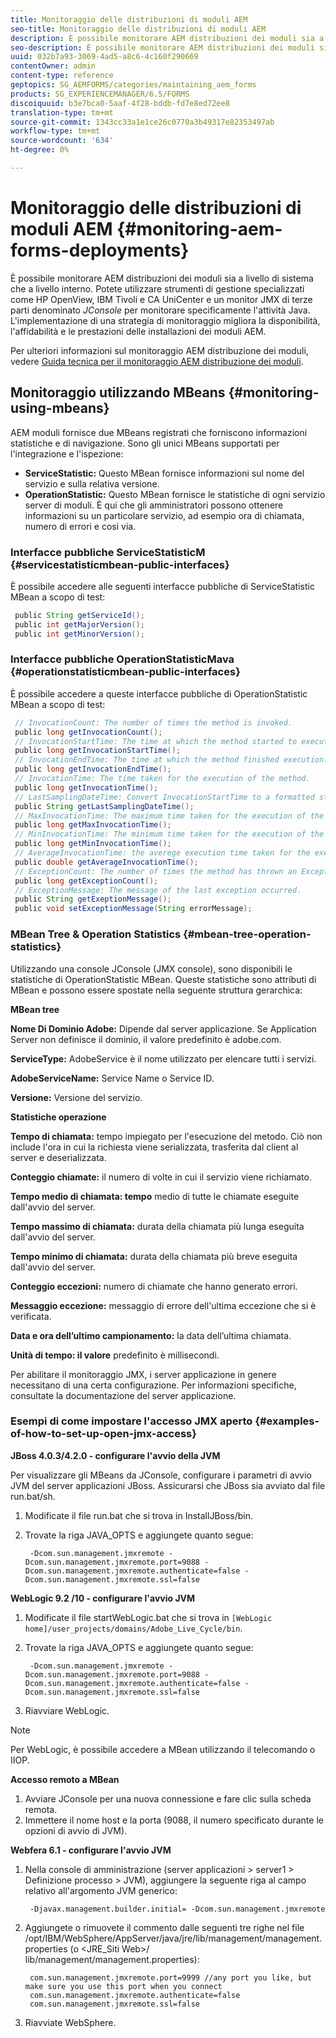 ```yaml
---
title: Monitoraggio delle distribuzioni di moduli AEM
seo-title: Monitoraggio delle distribuzioni di moduli AEM
description: È possibile monitorare AEM distribuzioni dei moduli sia a livello di sistema che a livello interno. Per ulteriori informazioni sul monitoraggio AEM distribuzione dei moduli, consultare questo documento.
seo-description: È possibile monitorare AEM distribuzioni dei moduli sia a livello di sistema che a livello interno. Per ulteriori informazioni sul monitoraggio AEM distribuzione dei moduli, consultare questo documento.
uuid: 032b7a93-3069-4ad5-a8c6-4c160f290669
contentOwner: admin
content-type: reference
geptopics: SG_AEMFORMS/categories/maintaining_aem_forms
products: SG_EXPERIENCEMANAGER/6.5/FORMS
discoiquuid: b3e7bca0-5aaf-4f28-bddb-fd7e8ed72ee8
translation-type: tm+mt
source-git-commit: 1343cc33a1e1ce26c0770a3b49317e82353497ab
workflow-type: tm+mt
source-wordcount: '634'
ht-degree: 0%

---
```



# Monitoraggio delle distribuzioni di moduli AEM {#monitoring-aem-forms-deployments}

È possibile monitorare AEM distribuzioni dei moduli sia a livello di sistema che a livello interno. Potete utilizzare strumenti di gestione specializzati come HP OpenView, IBM Tivoli e CA UniCenter e un monitor JMX di terze parti denominato *JConsole* per monitorare specificamente l&#39;attività Java. L&#39;implementazione di una strategia di monitoraggio migliora la disponibilità, l&#39;affidabilità e le prestazioni delle installazioni dei moduli AEM.

Per ulteriori informazioni sul monitoraggio AEM distribuzione dei moduli, vedere [Guida tecnica per il monitoraggio AEM distribuzione dei moduli](https://www.adobe.com/devnet/livecycle/pdfs/lc_monitoring_wp_ue.pdf).

## Monitoraggio utilizzando MBeans {#monitoring-using-mbeans}

AEM moduli fornisce due MBeans registrati che forniscono informazioni statistiche e di navigazione. Sono gli unici MBeans supportati per l&#39;integrazione e l&#39;ispezione:

* **ServiceStatistic:** Questo MBean fornisce informazioni sul nome del servizio e sulla relativa versione.
* **OperationStatistic:** Questo MBean fornisce le statistiche di ogni servizio server di moduli. È qui che gli amministratori possono ottenere informazioni su un particolare servizio, ad esempio ora di chiamata, numero di errori e così via.

### Interfacce pubbliche ServiceStatisticM {#servicestatisticmbean-public-interfaces}

È possibile accedere alle seguenti interfacce pubbliche di ServiceStatistic MBean a scopo di test:

```java
 public String getServiceId();
 public int getMajorVersion();
 public int getMinorVersion();
```

### Interfacce pubbliche OperationStatisticMava {#operationstatisticmbean-public-interfaces}

È possibile accedere a queste interfacce pubbliche di OperationStatistic MBean a scopo di test:

```java
 // InvocationCount: The number of times the method is invoked.
 public long getInvocationCount();
 // InvocationStartTime: The time at which the method started to execute.
 public long getInvocationStartTime();
 // InvocationEndTime: The time at which the method finished execution.
 public long getInvocationEndTime();
 // InvocationTime: The time taken for the execution of the method.
 public long getInvocationTime();
 // LastSamplingDateTime: Convert InvocationStartTime to a formatted string
 public String getLastSamplingDateTime();
 // MaxInvocationTime: The maximum time taken for the execution of the method.
 public long getMaxInvocationTime();
 // MinInvocationTime: The minimum time taken for the execution of the method.
 public long getMinInvocationTime();
 // AverageInvocationTime: the averege execution time taken for the execution of the method.
 public double getAverageInvocationTime();
 // ExceptionCount: The number of times the method has thrown an Exception.
 public long getExceptionCount();
 // ExceptionMessage: The message of the last exception occurred.
 public String getExeptionMessage();
 public void setExceptionMessage(String errorMessage);
```

### MBean Tree &amp; Operation Statistics {#mbean-tree-operation-statistics}

Utilizzando una console JConsole (JMX console), sono disponibili le statistiche di OperationStatistic MBean. Queste statistiche sono attributi di MBean e possono essere spostate nella seguente struttura gerarchica:

**MBean tree**

**Nome Di Dominio  Adobe:** Dipende dal server applicazione. Se Application Server non definisce il dominio, il valore predefinito è adobe.com.

**ServiceType:** AdobeService è il nome utilizzato per elencare tutti i servizi.

**AdobeServiceName:** Service Name o Service ID.

**Versione:** Versione del servizio.

**Statistiche operazione**

**Tempo di chiamata:** tempo impiegato per l&#39;esecuzione del metodo. Ciò non include l&#39;ora in cui la richiesta viene serializzata, trasferita dal client al server e deserializzata.

**Conteggio chiamate:** il numero di volte in cui il servizio viene richiamato.

**Tempo medio di chiamata: tempo** medio di tutte le chiamate eseguite dall&#39;avvio del server.

**Tempo massimo di chiamata:** durata della chiamata più lunga eseguita dall&#39;avvio del server.

**Tempo minimo di chiamata:** durata della chiamata più breve eseguita dall&#39;avvio del server.

**Conteggio eccezioni:** numero di chiamate che hanno generato errori.

**Messaggio eccezione:** messaggio di errore dell&#39;ultima eccezione che si è verificata.

**Data e ora dell’ultimo campionamento:** la data dell’ultima chiamata.

**Unità di tempo: il valore** predefinito è millisecondi.

Per abilitare il monitoraggio JMX, i server applicazione in genere necessitano di una certa configurazione. Per informazioni specifiche, consultate la documentazione del server applicazione.

### Esempi di come impostare l&#39;accesso JMX aperto {#examples-of-how-to-set-up-open-jmx-access}

**JBoss 4.0.3/4.2.0 - configurare l&#39;avvio della JVM**

Per visualizzare gli MBeans da JConsole, configurare i parametri di avvio JVM del server applicazioni JBoss. Assicurarsi che JBoss sia avviato dal file run.bat/sh.

1. Modificate il file run.bat che si trova in InstallJBoss/bin.
1. Trovate la riga JAVA_OPTS e aggiungete quanto segue:

   ```shell
    -Dcom.sun.management.jmxremote -Dcom.sun.management.jmxremote.port=9088 -Dcom.sun.management.jmxremote.authenticate=false -Dcom.sun.management.jmxremote.ssl=false
   ```

**WebLogic 9.2 /10 - configurare l&#39;avvio JVM**

1. Modificate il file startWebLogic.bat che si trova in `[WebLogic home]/user_projects/domains/Adobe_Live_Cycle/bin`.
1. Trovate la riga JAVA_OPTS e aggiungete quanto segue:

   ```shell
    -Dcom.sun.management.jmxremote -Dcom.sun.management.jmxremote.port=9088 -Dcom.sun.management.jmxremote.authenticate=false -Dcom.sun.management.jmxremote.ssl=false
   ```

1. Riavviare WebLogic.

>[!NOTE]
>
>Per WebLogic, è possibile accedere a MBean utilizzando il telecomando o IIOP.

**Accesso remoto a MBean**

1. Avviare JConsole per una nuova connessione e fare clic sulla scheda remota.
1. Immettere il nome host e la porta (9088, il numero specificato durante le opzioni di avvio di JVM).

**Webfera 6.1 - configurare l&#39;avvio JVM**

1. Nella console di amministrazione (server applicazioni > server1 > Definizione processo > JVM), aggiungere la seguente riga al campo relativo all&#39;argomento JVM generico:

   ```shell
    -Djavax.management.builder.initial= -Dcom.sun.management.jmxremote
   ```

1. Aggiungete o rimuovete il commento dalle seguenti tre righe nel file /opt/IBM/WebSphere/AppServer/java/jre/lib/management/management.properties (o &lt;JRE_Siti Web>/ lib/management/management.properties):

   ```shell
    com.sun.management.jmxremote.port=9999 //any port you like, but make sure you use this port when you connect
    com.sun.management.jmxremote.authenticate=false
    com.sun.management.jmxremote.ssl=false
   ```

1. Riavviate WebSphere.

